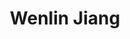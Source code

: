 ---
title: Wenlin Jiang
layout: people
permalink: /people/2_8_wenlin_jiang
status: Student
pname: Wenlin Jiang
position: Master's Student
eml: jiangwenlin@tongji.edu.cn
website: 
cv: 
github: 
linkedin:
google_scholar: 
facebook: 
instagram:
desp: Wenlin Jiang received her bachelor's degree in Bioengineering in 2023. His research interests focus on the role of RNA modification in the regulation of spermatogenesis.
---
